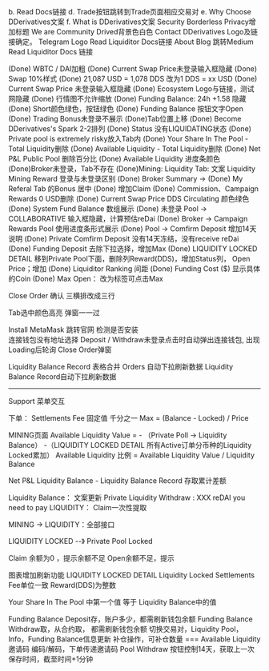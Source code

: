 b. Read Docs链接
d. Trade按钮跳转到Trade页面相应交易对
e. Why Choose DDerivatives文案
f. What is DDerivatives文案
Security Borderless Privacy增加标题
We are Community Drived背景色白色
Contact DDerivatives Logo及链接确定。 
Telegram Logo
Read Liquiditor Docs链接
About Blog 跳转Medium
Read Liquiditor Docs 链接

(Done) WBTC / DAI加粗
(Done) Current Swap Price未登录输入框隐藏
(Done) Swap 10%样式
(Done) 21,087 USD = 1,078 DDS 改为1 DDS = xx USD
(Done) Current Swap Price 未登录输入框隐藏
(Done) Ecosystem Logo与链接，测试网隐藏
(Done) 行情图不允许缩放
(Done) Funding Balance: 24h +1.58 隐藏
(Done) Short颜色绿色，按钮绿色
(Done) Funding Balance 按钮文字Open
(Done) Trading Bonus未登录不展示
(Done)Tab位置上移
(Done) Become DDerivatives's Spark 2-2排列
(Done) Status 没有LIQUIDATING状态
(Done) Private pool is extremely risky放入Tab内
(Done) Your Share In The Pool - Total Liquidity删除
(Done) Available Liquidity - Total Liquidity删除
(Done) Net P&L Public Pool 删除百分比
(Done) Available Liquidity 进度条颜色
(Done)Broker未登录，Tab不存在
(Done)Mining: Liquidity Tab: 文案 Liquidity Mining Reward 登录与未登录区别
(Done) Broker Summary -> 
    (Done) My Referal Tab 的Bonus 居中
    (Done) 增加Claim
    (Done) Commission、Campaign Rewards 0 USD删除
(Done) Current Swap Price DDS Circulating 颜色绿色
(Done) System Fund Balance 数组展示
(Done) 未登录 Pool -> COLLABORATIVE  输入框隐藏，计算预估reDai
(Done) Broker -> Campaign Rewards Pool 使用进度条形式展示
(Done) Pool -> Comfirm Deposit 增加14天说明
(Done) Private  Comfirm Deposit 没有14天冻结，没有receive reDai
(Done) Funding Deposit 去除下拉选择，增加Max
(Done) LIQUIDITY LOCKED DETAIL 移到Private Pool下面，删除列Reward(DDS)，增加Status列， Open Price；增加
(Done) Liquiditor Ranking 间距
(Done) Funding Cost ($) 显示具体的Coin
(Done) Max Open： 改为标签可点击Max

Close Order 确认
三横排改成三行

Tab选中颜色高亮
弹窗一一过

Install MetaMask 跳转官网
检测是否安装  
连接钱包没有地址选择
Deposit / Withdraw未登录点击时自动弹出连接钱包, 出现Loading后轮询
Close Order弹窗

Liquidity Balance Record 表格合并
Orders 自动下拉刷新数据
Liquidity Balance Record自动下拉刷新数据

-------------------------------
Support 菜单交互

下单：
    Settlements Fee 固定值 千分之一
    Max = (Balance - Locked) / Price


MINING页面 
    Available Liquidity Value = - （Private Poll -> Liquidity Balance） -（LIQUIDITY LOCKED DETAIL 所有Active订单分币种的Liquidity Locked累加）
    Available Liquidity 比例 = Available Liquidity Value / Liquidity Balance

Net P&L
    Liquidity Balance - Liquidity Balance Record 存取累计差额


Liquidity Balance： 文案更新
Private Liquidity Withdraw : XXX reDAI you need to pay
LIQUIDITY： Claim一次性提取

MINING -> LIQUIDITY：全部接口

LIQUIDITY LOCKED --》 Private Pool Locked

Claim 余额为0 ，提示余额不足
Open余额不足，提示


图表增加刷新功能
LIQUIDITY LOCKED DETAIL
    Liquidity Locked Settlements Fee单位一致
    Reward(DDS)为整数

Your Share In The Pool 中第一个值 等于 Liquidity Balance中的值

Funding Balance Deposit存，账户多少，都需刷新钱包余额
Funding Balance Withdraw取，从合约取， 都需刷新钱包余额
切换交易对，Liquidity Pool，Info，Funding Balance信息更新
补仓操作，可补仓数量 ===  Available Liquidity
邀请码 编码/解码，下单传递邀请码
Pool Withdraw 按钮控制14天，获取上一次保存时间，截至时间+1分钟